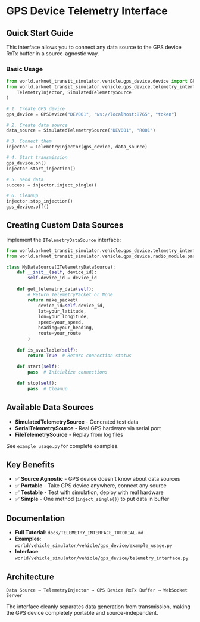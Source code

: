 # GPS Device Telemetry Interface

## Quick Start Guide

This interface allows you to connect any data source to the GPS device RxTx buffer in a source-agnostic way.

### Basic Usage

```python
from world.arknet_transit_simulator.vehicle.gps_device.device import GPSDevice
from world.arknet_transit_simulator.vehicle.gps_device.telemetry_interface import (
    TelemetryInjector, SimulatedTelemetrySource
)

# 1. Create GPS device
gps_device = GPSDevice("DEV001", "ws://localhost:8765", "token")

# 2. Create data source
data_source = SimulatedTelemetrySource("DEV001", "R001") 

# 3. Connect them
injector = TelemetryInjector(gps_device, data_source)

# 4. Start transmission
gps_device.on()
injector.start_injection()

# 5. Send data
success = injector.inject_single()

# 6. Cleanup
injector.stop_injection()
gps_device.off()
```

## Creating Custom Data Sources

Implement the `ITelemetryDataSource` interface:

```python
from world.arknet_transit_simulator.vehicle.gps_device.telemetry_interface import ITelemetryDataSource
from world.arknet_transit_simulator.vehicle.gps_device.radio_module.packet import make_packet

class MyDataSource(ITelemetryDataSource):
    def __init__(self, device_id):
        self.device_id = device_id
    
    def get_telemetry_data(self):
        # Return TelemetryPacket or None
        return make_packet(
            device_id=self.device_id,
            lat=your_latitude,
            lon=your_longitude,
            speed=your_speed,
            heading=your_heading,
            route=your_route
        )
    
    def is_available(self):
        return True  # Return connection status
    
    def start(self):
        pass  # Initialize connections
    
    def stop(self):
        pass  # Cleanup
```

## Available Data Sources

- **SimulatedTelemetrySource** - Generated test data
- **SerialTelemetrySource** - Real GPS hardware via serial port  
- **FileTelemetrySource** - Replay from log files

See `example_usage.py` for complete examples.

## Key Benefits

- ✅ **Source Agnostic** - GPS device doesn't know about data sources
- ✅ **Portable** - Take GPS device anywhere, connect any source
- ✅ **Testable** - Test with simulation, deploy with real hardware
- ✅ **Simple** - One method (`inject_single()`) to put data in buffer

## Documentation

- **Full Tutorial**: `docs/TELEMETRY_INTERFACE_TUTORIAL.md`
- **Examples**: `world/vehicle_simulator/vehicle/gps_device/example_usage.py`
- **Interface**: `world/vehicle_simulator/vehicle/gps_device/telemetry_interface.py`

## Architecture

```
Data Source → TelemetryInjector → GPS Device RxTx Buffer → WebSocket Server
```

The interface cleanly separates data generation from transmission, making the GPS device completely portable and source-independent.
